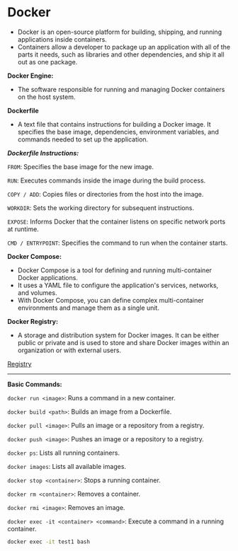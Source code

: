 # Docker

* Docker is an open-source platform for building, shipping, and running applications inside containers.
* Containers allow a developer to package up an application with all of the parts it needs, such as libraries and other dependencies, and ship it all out as one package.

**Docker Engine:**
- The software responsible for running and managing Docker containers on the host system.

**Dockerfile**
- A text file that contains instructions for building a Docker image. It specifies the base image, dependencies, environment variables, and commands needed to set up the application.

***Dockerfile Instructions:***

`FROM`: Specifies the base image for the new image.

`RUN`: Executes commands inside the image during the build process.

`COPY / ADD`: Copies files or directories from the host into the image.

`WORKDIR`: Sets the working directory for subsequent instructions.

`EXPOSE`: Informs Docker that the container listens on specific network ports at runtime.

`CMD / ENTRYPOINT`: Specifies the command to run when the container starts.


**Docker Compose:**
- Docker Compose is a tool for defining and running multi-container Docker applications.
- It uses a YAML file to configure the application's services, networks, and volumes.
- With Docker Compose, you can define complex multi-container environments and manage them as a single unit.

**Docker Registry:**
- A storage and distribution system for Docker images. It can be either public or private and is used to store and share Docker images within an organization or with external users.

[Registry](https://hub.docker.com/)

*******
**Basic Commands:**

`docker run <image>`: Runs a command in a new container.

`docker build <path>`: Builds an image from a Dockerfile.

`docker pull <image>`: Pulls an image or a repository from a registry.

`docker push <image>`: Pushes an image or a repository to a registry.

`docker ps`: Lists all running containers.

`docker images`: Lists all available images.

`docker stop <container>`: Stops a running container.

`docker rm <container>`: Removes a container.

`docker rmi <image>`: Removes an image.

`docker exec -it <container> <command>`: Execute a command in a running container.


```bash
docker exec -it test1 bash
```
